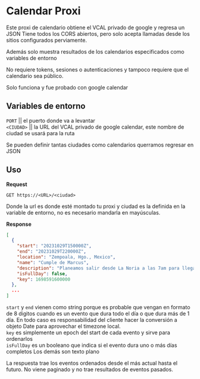 Calendar Proxi
==============

Este proxi de calendario obtiene el VCAL privado de google y regresa un JSON
Tiene todos los CORS abiertos, pero solo acepta llamadas desde los sitios
configurados perviamente.

Además solo muestra resultados de los calendarios especificados como variables
de entorno

No requiere tokens, sesiones o autenticaciones y tampoco requiere que el calendario sea público.

Solo funciona y fue probado con google calendar

## Variables de entorno

`PORT` || el puerto donde va a levantar  
`<CIUDAD>` || la URL del VCAL privado de google calendar, este nombre de ciudad se usará para la ruta

Se pueden definir tantas ciudades como calendarios querramos regresar en JSON


## Uso
**Request**
```
GET https://<URL>/<ciudad>
```
Donde la url es donde esté montado tu proxi y ciudad es la definida en la variable de entorno, no es necesario mandarla en mayúsculas.

**Response**
```json
[
  {
    "start": "20231029T150000Z",
    "end": "20231029T220000Z",
    "location": "Zempoala, Hgo., Mexico",
    "name": "Cumple de Marcus",
    "description": "Planeamos salir desde La Noria a las 7am para llegar 10am a Zempoala. El regreso es a las 4pm para llegar 7pm a Qro.",
    "isFullDay": false,
    "key": 1698591600000
  },
  ...
]
```
`start` y `end` vienen como string porque es probable que vengan en formato de 8 digitos cuando es un evento que dura todo el día o que dura más de 1 día. En todo caso es responsabilidad del cliente hacer la conversión a objeto Date para aprovechar el timezone local.  
`key` es simplemente un epoch del start de cada evento y sirve para ordenarlos  
`isFullDay` es un booleano que indica si el evento dura uno o más días completos
Los demás son texto plano

La respuesta trae los eventos ordenados desde el más actual hasta el futuro. No viene paginado y no trae resultados de eventos pasados.
